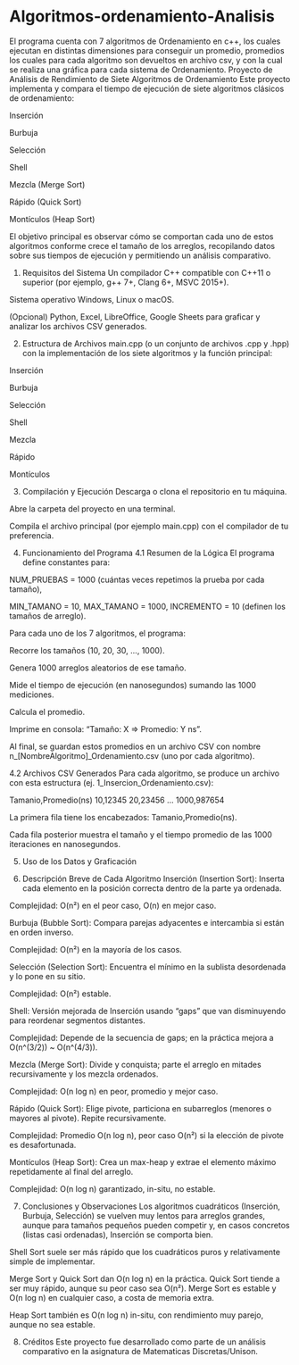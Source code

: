 # Algoritmos-ordenamiento-Analisis
El programa cuenta con 7 algoritmos de Ordenamiento en c++, los cuales ejecutan en distintas dimensiones para conseguir un promedio, promedios los cuales para cada algoritmo son devueltos en archivo csv, y con la cual se realiza una gráfica para cada sistema de Ordenamiento.
Proyecto de Análisis de Rendimiento de Siete Algoritmos de Ordenamiento
Este proyecto implementa y compara el tiempo de ejecución de siete algoritmos clásicos de ordenamiento:

Inserción

Burbuja

Selección

Shell

Mezcla (Merge Sort)

Rápido (Quick Sort)

Montículos (Heap Sort)

El objetivo principal es observar cómo se comportan cada uno de estos algoritmos conforme crece el tamaño de los arreglos, recopilando datos sobre sus tiempos de ejecución y permitiendo un análisis comparativo.

1. Requisitos del Sistema
Un compilador C++ compatible con C++11 o superior (por ejemplo, g++ 7+, Clang 6+, MSVC 2015+).

Sistema operativo Windows, Linux o macOS.

(Opcional) Python, Excel, LibreOffice, Google Sheets para graficar y analizar los archivos CSV generados.


2. Estructura de Archivos
main.cpp (o un conjunto de archivos .cpp y .hpp) con la implementación de los siete algoritmos y la función principal:

Inserción

Burbuja

Selección

Shell

Mezcla

Rápido

Montículos

3. Compilación y Ejecución
Descarga o clona el repositorio en tu máquina.

Abre la carpeta del proyecto en una terminal.

Compila el archivo principal (por ejemplo main.cpp) con el compilador de tu preferencia.

4. Funcionamiento del Programa
4.1 Resumen de la Lógica
El programa define constantes para:

NUM_PRUEBAS = 1000 (cuántas veces repetimos la prueba por cada tamaño),

MIN_TAMANO = 10, MAX_TAMANO = 1000, INCREMENTO = 10 (definen los tamaños de arreglo).

Para cada uno de los 7 algoritmos, el programa:

Recorre los tamaños (10, 20, 30, ..., 1000).

Genera 1000 arreglos aleatorios de ese tamaño.

Mide el tiempo de ejecución (en nanosegundos) sumando las 1000 mediciones.

Calcula el promedio.

Imprime en consola: “Tamaño: X => Promedio: Y ns”.

Al final, se guardan estos promedios en un archivo CSV con nombre n_[NombreAlgoritmo]_Ordenamiento.csv (uno por cada algoritmo).


4.2 Archivos CSV Generados
Para cada algoritmo, se produce un archivo con esta estructura (ej. 1_Insercion_Ordenamiento.csv):

Tamanio,Promedio(ns)
10,12345
20,23456
...
1000,987654

La primera fila tiene los encabezados: Tamanio,Promedio(ns).

Cada fila posterior muestra el tamaño y el tiempo promedio de las 1000 iteraciones en nanosegundos.



5. Uso de los Datos y Graficación



6. Descripción Breve de Cada Algoritmo
Inserción (Insertion Sort): Inserta cada elemento en la posición correcta dentro de la parte ya ordenada.

Complejidad: O(n²) en el peor caso, O(n) en mejor caso.

Burbuja (Bubble Sort): Compara parejas adyacentes e intercambia si están en orden inverso.

Complejidad: O(n²) en la mayoría de los casos.

Selección (Selection Sort): Encuentra el mínimo en la sublista desordenada y lo pone en su sitio.

Complejidad: O(n²) estable.

Shell: Versión mejorada de Inserción usando “gaps” que van disminuyendo para reordenar segmentos distantes.

Complejidad: Depende de la secuencia de gaps; en la práctica mejora a O(n^(3/2)) ~ O(n^(4/3)).

Mezcla (Merge Sort): Divide y conquista; parte el arreglo en mitades recursivamente y los mezcla ordenados.

Complejidad: O(n log n) en peor, promedio y mejor caso.

Rápido (Quick Sort): Elige pivote, particiona en subarreglos (menores o mayores al pivote). Repite recursivamente.

Complejidad: Promedio O(n log n), peor caso O(n²) si la elección de pivote es desafortunada.

Montículos (Heap Sort): Crea un max-heap y extrae el elemento máximo repetidamente al final del arreglo.

Complejidad: O(n log n) garantizado, in-situ, no estable.


7. Conclusiones y Observaciones
Los algoritmos cuadráticos (Inserción, Burbuja, Selección) se vuelven muy lentos para arreglos grandes, aunque para tamaños pequeños pueden competir y, en casos concretos (listas casi ordenadas), Inserción se comporta bien.

Shell Sort suele ser más rápido que los cuadráticos puros y relativamente simple de implementar.

Merge Sort y Quick Sort dan O(n log n) en la práctica. Quick Sort tiende a ser muy rápido, aunque su peor caso sea O(n²). Merge Sort es estable y O(n log n) en cualquier caso, a costa de memoria extra.

Heap Sort también es O(n log n) in-situ, con rendimiento muy parejo, aunque no sea estable.

8. Créditos
Este proyecto fue desarrollado como parte de un análisis comparativo en la asignatura de Matematicas Discretas/Unison.



